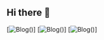 ## Hi there 👋
[![Blog](https://img.shields.io/badge/Gmail-D14836?style=for-the-badge&logo=gmail&logoColor=white)()]
[![Blog](https://img.shields.io/badge/WhatsApp-25D366?style=for-the-badge&logo=whatsapp&logoColor=white)()]
[![Blog](https://img.shields.io/badge/Facebook-1877F2?style=for-the-badge&logo=facebook&logoColor=white)()]


